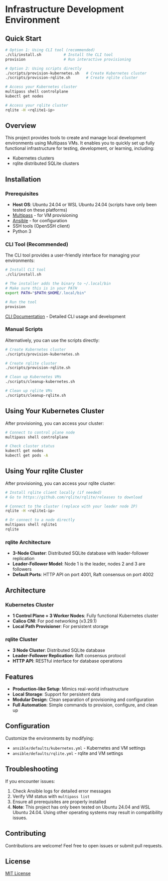 # Infrastructure Development Environment

## Quick Start

```bash
# Option 1: Using CLI tool (recommended)
./cli/install.sh          # Install the CLI tool
provision                 # Run interactive provisioning

# Option 2: Using scripts directly
./scripts/provision-kubernetes.sh   # Create Kubernetes cluster
./scripts/provision-rqlite.sh       # Create rqlite cluster

# Access your Kubernetes cluster
multipass shell controlplane
kubectl get nodes

# Access your rqlite cluster
rqlite -H <rqlite1-ip>
```

## Overview

This project provides tools to create and manage local development environments using Multipass VMs. It enables you to quickly set up fully functional infrastructure for testing, development, or learning, including:

- Kubernetes clusters
- rqlite distributed SQLite clusters

## Installation

### Prerequisites

- **Host OS**: Ubuntu 24.04 or WSL Ubuntu 24.04 (scripts have only been tested on these platforms)
- [Multipass](https://canonical.com/multipass/install) - for VM provisioning
- [Ansible](https://docs.ansible.com/ansible/latest/installation_guide/index.html) - for configuration
- SSH tools (OpenSSH client)
- Python 3

### CLI Tool (Recommended)

The CLI tool provides a user-friendly interface for managing your environments:

```bash
# Install CLI tool
./cli/install.sh

# The installer adds the binary to ~/.local/bin
# Make sure this is in your PATH
export PATH="$PATH:$HOME/.local/bin"

# Run the tool
provision
```

[CLI Documentation](./cli/README.md) - Detailed CLI usage and development

### Manual Scripts

Alternatively, you can use the scripts directly:

```bash
# Create Kubernetes cluster
./scripts/provision-kubernetes.sh

# Create rqlite cluster
./scripts/provision-rqlite.sh

# Clean up Kubernetes VMs
./scripts/cleanup-kubernetes.sh

# Clean up rqlite VMs
./scripts/cleanup-rqlite.sh
```

## Using Your Kubernetes Cluster

After provisioning, you can access your cluster:

```bash
# Connect to control plane node
multipass shell controlplane

# Check cluster status
kubectl get nodes
kubectl get pods -A
```

## Using Your rqlite Cluster

After provisioning, you can access your rqlite cluster:

```bash
# Install rqlite client locally (if needed)
# Go to https://github.com/rqlite/rqlite/releases to download

# Connect to the cluster (replace with your leader node IP)
rqlite -H <rqlite1-ip>

# Or connect to a node directly
multipass shell rqlite1
rqlite
```

### rqlite Architecture

- **3-Node Cluster**: Distributed SQLite database with leader-follower replication
- **Leader-Follower Model**: Node 1 is the leader, nodes 2 and 3 are followers
- **Default Ports**: HTTP API on port 4001, Raft consensus on port 4002

## Architecture

### Kubernetes Cluster
- **1 Control Plane + 3 Worker Nodes**: Fully functional Kubernetes cluster
- **Calico CNI**: For pod networking (v3.29.1)
- **Local Path Provisioner**: For persistent storage

### rqlite Cluster
- **3 Node Cluster**: Distributed SQLite database
- **Leader-Follower Replication**: Raft consensus protocol
- **HTTP API**: RESTful interface for database operations

## Features

- **Production-like Setup**: Mimics real-world infrastructure
- **Local Storage**: Support for persistent data
- **Modular Design**: Clean separation of provisioning and configuration
- **Full Automation**: Simple commands to provision, configure, and clean up

## Configuration

Customize the environments by modifying:

- `ansible/defaults/kubernetes.yml` - Kubernetes and VM settings
- `ansible/defaults/rqlite.yml` - rqlite and VM settings

## Troubleshooting

If you encounter issues:

1. Check Ansible logs for detailed error messages
2. Verify VM status with `multipass list`
3. Ensure all prerequisites are properly installed
4. **Note**: This project has only been tested on Ubuntu 24.04 and WSL Ubuntu 24.04. Using other operating systems may result in compatibility issues.

## Contributing

Contributions are welcome! Feel free to open issues or submit pull requests.

## License

[MIT License](LICENSE)
